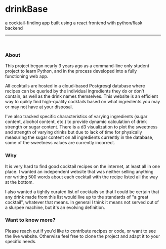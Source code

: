 # drinkBase

a cocktail-finding app built using a react frontend with python/flask backend

---

<br/>

### About

This project began nearly 3 years ago as a command-line only student project to
learn Python, and in the process developed into a fully functioning web app.

All cocktails are hosted in a cloud-based Postgresql database where recipes can
be queried by the individual ingredients they do or don't contain, as well as
the drink names themselves. This website is an efficient way to quikly find
high-quality cocktails based on what ingredients you may or may not have at your
disposal.

I've also tracked specific characteristics of varying ingredients (sugar
content, alcohol content, etc.) to provide dynamic calculation of drink strength
or sugar content. There is a d3 visualization to plot the sweetness and strength
of varying drinks but due to lack of time for physically measuring the sugar
content on all ingredients currently in the database, some of the sweetness
values are currently incorrect.

### Why

It is very hard to find good cocktail recipes on the internet, at least all in
one place. I wanted an independent website that was neither selling anything nor
writing 500 words about each cocktail with the recipe listed all the way at the
bottom.

I also wanted a tightly curated list of cocktails so that I could be certain
that any drink made from this list would live up to the standards of "a great
cocktail", whatever that means. In general I think it means not served out of a
slurpee machine, but it's an evolving definition.

### Want to know more?

Please reach out if you'd like to contribute recipes or code, or want to see the
live website. Otherwise feel free to clone the project and adapt it to your
specific needs.

